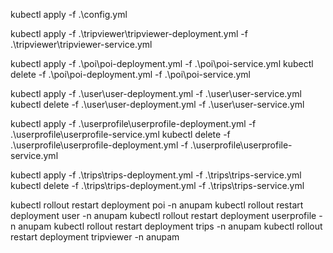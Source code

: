 kubectl apply -f .\config.yml

kubectl apply -f .\tripviewer\tripviewer-deployment.yml -f .\tripviewer\tripviewer-service.yml


kubectl apply -f .\poi\poi-deployment.yml -f .\poi\poi-service.yml
kubectl delete -f .\poi\poi-deployment.yml -f .\poi\poi-service.yml


kubectl apply -f .\user\user-deployment.yml -f .\user\user-service.yml
kubectl delete -f .\user\user-deployment.yml -f .\user\user-service.yml




kubectl apply -f .\userprofile\userprofile-deployment.yml -f .\userprofile\userprofile-service.yml
kubectl delete -f .\userprofile\userprofile-deployment.yml -f .\userprofile\userprofile-service.yml


kubectl apply -f .\trips\trips-deployment.yml -f .\trips\trips-service.yml
kubectl delete -f .\trips\trips-deployment.yml -f .\trips\trips-service.yml



kubectl rollout restart deployment poi -n anupam
kubectl rollout restart deployment user -n anupam
kubectl rollout restart deployment userprofile -n anupam
kubectl rollout restart deployment trips -n anupam
kubectl rollout restart deployment tripviewer -n anupam